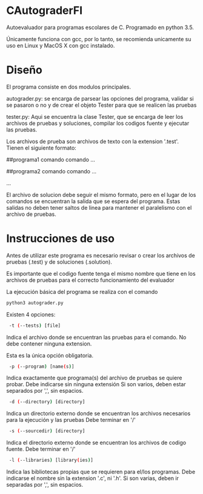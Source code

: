 # CAutograderFI
Autoevaluador para programas escolares de C. Programado en python 3.5.

Únicamente funciona con gcc, por lo tanto, se recomienda unicamente su uso en Linux y MacOS X con gcc instalado.

# Diseño
El programa consiste en dos modulos principales.

autograder.py: se encarga de parsear las opciones del programa, validar si se pasaron o no y de crear el objeto Tester para que se realicen las pruebas

tester.py: Aqui se encuentra la clase Tester, que se encarga de leer los archivos de pruebas y soluciones, compilar los codigos fuente y ejecutar las pruebas.

Los archivos de prueba son archivos de texto con la extension '.test'. Tienen el siguiente formato:

\#\#programa1
comando
comando
...

\#\#programa2
comando
comando
...

...

El archivo de solucion debe seguir el mismo formato, pero en el lugar de los comandos se encuentran la salida que se espera del programa. Estas salidas no deben tener saltos de linea para mantener el paralelismo con el archivo de pruebas.

# Instrucciones de uso
Antes de utilizar este programa es necesario revisar o crear los archivos de pruebas (.test) y de soluciones (.solution). 

Es importante que el codigo fuente tenga el mismo nombre que tiene en los archivos de pruebas para el correcto funcionamiento del evaluador

La ejecución básica del programa se realiza con el comando

```sh
python3 autograder.py
```
Existen 4 opciones:
```sh
 -t (--tests) [file]
```
 Indica el archivo donde se encuentran las pruebas para el comando.
 No debe contener ninguna extension.

 Esta es la única opción obligatoria.

```sh
 -p (--program) [name(s)]
```

 Indica exactamente que programa(s) del archivo de pruebas se quiere probar. Debe indicarse sin ninguna extensión
 Si son varios, deben estar separados por ',', sin espacios.
 
```sh
 -d (--directory) [directory] 
```

 Indica un directorio externo donde se encuentran los archivos necesarios para la ejecución y las pruebas Debe terminar en '/'

```sh
 -s (--sourcedir) [directory]
```

 Indica el directorio externo donde se encuentran los archivos de codigo fuente. Debe terminar en '/'

```sh
 -l (--libraries) [library(ies)]
```

 Indica las bibliotecas propias que se requieren para el/los programas. Debe indicarse el nombre sin la extension '.c', ni '.h'. Si son varias, deben ir separadas por ',', sin espacios.
